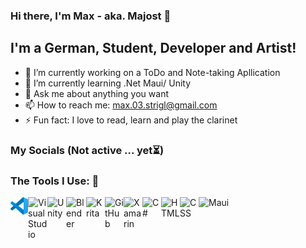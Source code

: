 ### Hi there, I'm Max - aka. Majost 👋

## I'm a German, Student, Developer and Artist!
- 🔭 I’m currently working on a ToDo and Note-taking Apllication
- 🌱 I’m currently learning .Net Maui/ Unity
- 💬 Ask me about anything you want
- 📫 How to reach me: max.03.strigl@gmail.com
- ⚡ Fun fact: I love to read, learn and play the clarinet

### My Socials (Not active ... yet:hourglass_flowing_sand:)


### The Tools I Use: :wrench:
<img align="left" alt="Visual Studio Code" width="28px" src="https://raw.githubusercontent.com/github/explore/bbd48b997e8d0bef63f676eca4da5e1f76487b56/topics/visual-studio-code/visual-studio-code.png"/>
<img align="left" alt="Visual Studio" width="31px" src="https://visualstudio.microsoft.com/wp-content/uploads/2021/10/Product-Icon.svg"/>
<img align="left" alt="Unity" width="30px" src="https://i.redd.it/tu3gt6ysfxq71.png"/>
<img align="left" alt="Blender" width="32px" src="https://scontent.cdninstagram.com/v/t51.2885-19/54447327_1237277466435616_1897300381373825024_n.jpg?stp=dst-jpg_s150x150&amp;_nc_ht=scontent.cdninstagram.com&amp;_nc_cat=104&amp;_nc_ohc=IxO0eyL5g9sAX9KYxKz&amp;edm=APs17CUBAAAA&amp;ccb=7-5&amp;oh=00_AT-gUV6rAB0aCc4l6klKMO9jL1VqHOv0oHX9l2JlXz-X8w&amp;oe=62ED0A86&amp;_nc_sid=978cb9"/>
<img align="left" alt="Krita" width="30px" src="https://scontent.cdninstagram.com/v/t51.2885-19/269756624_900783777468552_4900655338226502646_n.jpg?stp=dst-jpg_s150x150&amp;_nc_ht=scontent.cdninstagram.com&amp;_nc_cat=100&amp;_nc_ohc=L32wglw0eFAAX-8vcBE&amp;edm=APs17CUBAAAA&amp;ccb=7-5&amp;oh=00_AT_Uk4X9jdNrnvo834AniheIWuBG1AFiC6MyZeaDWOCpgA&amp;oe=62EBD9B9&amp;_nc_sid=978cb9"/>
<img align="left" alt="GitHub" width="30px" src="https://cdn-icons-png.flaticon.com/512/25/25231.png"/>
<img align="left" alt="Xamarin" width="30px" src="https://docs.microsoft.com/media/logos/logo_xamarin.svg"/>
<img alt="Maui" width="30px" src="https://styles.redditmedia.com/t5_2odyx7/styles/communityIcon_19sk0x18irz41.png"/>
<img align="left" alt="C#" width="30px" src="https://camo.githubusercontent.com/8d56e87edf99e89bfc457cd62462e0b7aae19e6b197b1df5c542d474d8d76f81/68747470733a2f2f646576656c6f7065722e6665646f726170726f6a6563742e6f72672f7374617469632f6c6f676f2f6373686172702e706e67"/>
<img align="left" alt="HTML" width="30px" src="https://www.w3.org/html/logo/img/mark-word-icon.png"/>
<img align="left" alt="CSS" width="30px" src="https://upload.wikimedia.org/wikipedia/commons/d/d5/CSS3_logo_and_wordmark.svg"/>

<!--
**Maximilian-Strigl/Maximilian-Strigl** is a ✨ _special_ ✨ repository because its `README.md` (this file) appears on your GitHub profile. 

Here are some ideas to get you started:

- 🔭 I’m currently working on ...
- 🌱 I’m currently learning     ..
- 👯 I’m looking to collaborate on ...
- 🤔 I’m looking for help with ...
- 💬 Ask me about ...
- 📫 How to reach me: ...
- 😄 Pronouns: ...
- ⚡ Fun fact: ...
-->
